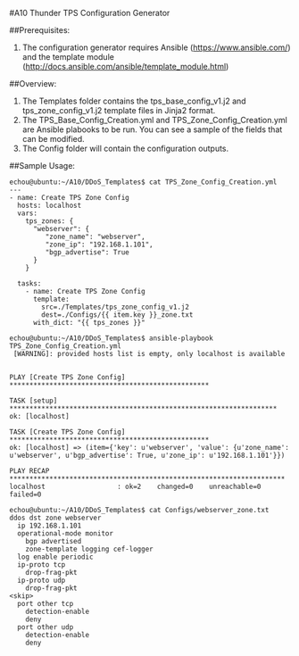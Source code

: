 #A10 Thunder TPS Configuration Generator 

##Prerequisites: 

  1. The configuration generator requires Ansible (https://www.ansible.com/) and the template module (http://docs.ansible.com/ansible/template_module.html) 

##Overview:

  1. The Templates folder contains the tps_base_config_v1.j2 and tps_zone_config_v1.j2 template files in Jinja2 format. 
  2. The TPS_Base_Config_Creation.yml and TPS_Zone_Config_Creation.yml are Ansible plabooks to be run. You can see a sample of the fields that can be modified. 
  3. The Config folder will contain the configuration outputs. 

##Sample Usage:

```
echou@ubuntu:~/A10/DDoS_Templates$ cat TPS_Zone_Config_Creation.yml
---
- name: Create TPS Zone Config
  hosts: localhost
  vars:
    tps_zones: {
      "webserver": {
         "zone_name": "webserver",
         "zone_ip": "192.168.1.101",
         "bgp_advertise": True
      }
    }

  tasks:
    - name: Create TPS Zone Config
      template:
        src=./Templates/tps_zone_config_v1.j2
        dest=./Configs/{{ item.key }}_zone.txt
      with_dict: "{{ tps_zones }}"

echou@ubuntu:~/A10/DDoS_Templates$ ansible-playbook TPS_Zone_Config_Creation.yml
 [WARNING]: provided hosts list is empty, only localhost is available


PLAY [Create TPS Zone Config] **************************************************

TASK [setup] *******************************************************************
ok: [localhost]

TASK [Create TPS Zone Config] **************************************************
ok: [localhost] => (item={'key': u'webserver', 'value': {u'zone_name': u'webserver', u'bgp_advertise': True, u'zone_ip': u'192.168.1.101'}})

PLAY RECAP *********************************************************************
localhost                  : ok=2    changed=0    unreachable=0    failed=0

echou@ubuntu:~/A10/DDoS_Templates$ cat Configs/webserver_zone.txt
ddos dst zone webserver
  ip 192.168.1.101
  operational-mode monitor
    bgp advertised
    zone-template logging cef-logger
  log enable periodic
  ip-proto tcp
    drop-frag-pkt
  ip-proto udp
    drop-frag-pkt
<skip>
  port other tcp
    detection-enable
    deny
  port other udp
    detection-enable
    deny
```

